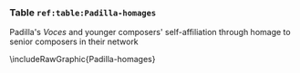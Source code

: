 ### Table `ref:table:Padilla-homages`

Padilla's *Voces* and younger composers' self-affiliation through homage to
senior composers in their network

\includeRawGraphic{Padilla-homages}

